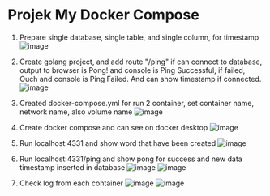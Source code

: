 # Projek My Docker Compose

1. Prepare single database, single table, and single column, for timestamp
    ![image](https://github.com/dzakwandaffar/learning-docker/assets/99236283/3f1e5f0f-d1df-4f45-a697-f2abfc429ecb)
   
3. Create golang project, and add route "/ping" if can connect to database, output to browser is Pong! and console is Ping Successful, if failed, Ouch and console is Ping Failed. And can show timestamp if connected.
    ![image](https://github.com/dzakwandaffar/learning-docker/assets/99236283/cb0dee6b-2dd8-46fd-9ab8-9c9bc37a7158)

   
5. Created docker-compose.yml for run 2 container, set container name, network name, also volume name
  ![image](https://github.com/dzakwandaffar/learning-docker/assets/99236283/636646c0-9410-4421-bcbe-c757d85af644)

   
7. Create docker compose and can see on docker desktop
    ![image](https://github.com/dzakwandaffar/learning-docker/assets/99236283/5d7bccd6-562e-48dd-89c8-4b5197ed8890)

   
9. Run localhost:4331 and show word that have been created
    ![image](https://github.com/dzakwandaffar/learning-docker/assets/99236283/4c19ca46-54f1-44e4-8bf8-9ec073a7467e)

    
11. Run localhost:4331/ping and show pong for success and new data timestamp inserted in database
    ![image](https://github.com/dzakwandaffar/learning-docker/assets/99236283/23ef9778-1d59-45cb-aa3b-4c0a0bc1455a)
    ![image](https://github.com/dzakwandaffar/learning-docker/assets/99236283/0668b618-aea8-427c-bc81-0a3a517f2fa8)

    
13. Check log from each container
    ![image](https://github.com/dzakwandaffar/learning-docker/assets/99236283/e348b8cf-beb0-45e4-a194-72d880ee3132)
    ![image](https://github.com/dzakwandaffar/learning-docker/assets/99236283/8bdc7011-729f-4cfe-844c-89bcd44b73ea)

